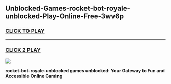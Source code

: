 
## Unblocked-Games-rocket-bot-royale-unblocked-Play-Online-Free-3wv6p
<h3>
<a href="https://premium76.site?title=rocket-bot-royale-unblocked&ref=26A">CLICK TO PLAY</a></h3>
<hr>

<h3>
<a href="https://premium76.site?title=rocket-bot-royale-unblocked&ref=26A">CLICK 2 PLAY</a>
  
</h3>

<a href="https://premium76.site?title=rocket-bot-royale-unblocked&ref=26A"><img src="https://clearcache.store/games.png"></a>


**rocket-bot-royale-unblocked games unblocked: Your Gateway to Fun and Accessible Online Gaming**
